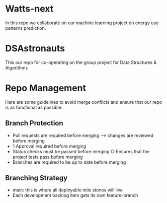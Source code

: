 # Watts-next
In this repo we collaborate on our machine learning project on energy use patterns prediction. 

# DSAstronauts
This our repo for co-operating on the group project for Data Structures &amp; Algorithms 


# Repo Management
Here are some guidelines to avoid merge conflicts and ensure that our repo is as functional as possible.  

## Branch Protection
- Pull requests are required before merging --> changes are reviewed before merging
- 1 Approval required before merging
- Status checks must be passed before merging
		○ Ensures that the project tests pass before merging 
- Branches are required to be up to date before merging 


## Branching Strategy
- main: this is where all deployable mile stones will live
- Each development backlog item gets its own feature-branch 
